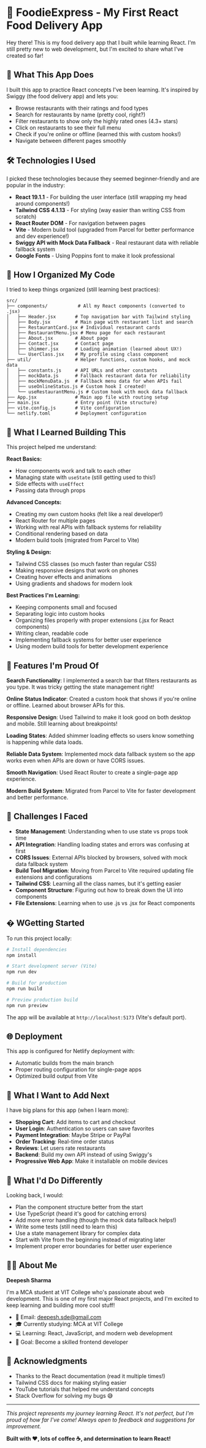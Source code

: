 # 🍕 FoodieExpress - My First React Food Delivery App

Hey there! This is my food delivery app that I built while learning React. I'm still pretty new to web development, but I'm excited to share what I've created so far!

## 🎯 What This App Does

I built this app to practice React concepts I've been learning. It's inspired by Swiggy (the food delivery app) and lets you:

- Browse restaurants with their ratings and food types
- Search for restaurants by name (pretty cool, right?)
- Filter restaurants to show only the highly rated ones (4.3+ stars)
- Click on restaurants to see their full menu
- Check if you're online or offline (learned this with custom hooks!)
- Navigate between different pages smoothly

## 🛠️ Technologies I Used

I picked these technologies because they seemed beginner-friendly and are popular in the industry:

- **React 19.1.1** - For building the user interface (still wrapping my head around components!)
- **Tailwind CSS 4.1.13** - For styling (way easier than writing CSS from scratch)
- **React Router DOM** - For navigation between pages
- **Vite** - Modern build tool (upgraded from Parcel for better performance and dev experience!)
- **Swiggy API with Mock Data Fallback** - Real restaurant data with reliable fallback system
- **Google Fonts** - Using Poppins font to make it look professional

## 📂 How I Organized My Code

I tried to keep things organized (still learning best practices):

```
src/
├── components/           # All my React components (converted to .jsx)
│   ├── Header.jsx       # Top navigation bar with Tailwind styling
│   ├── Body.jsx         # Main page with restaurant list and search
│   ├── RestaurantCard.jsx # Individual restaurant cards
│   ├── RestaurantMenu.jsx # Menu page for each restaurant
│   ├── About.jsx        # About page
│   ├── Contact.jsx      # Contact page
│   ├── shimmer.jsx      # Loading animation (learned about UX!)
│   └── UserClass.jsx    # My profile using class component
├── util/                # Helper functions, custom hooks, and mock data
│   ├── constants.js     # API URLs and other constants
│   ├── mockData.js      # Fallback restaurant data for reliability
│   ├── mockMenuData.js  # Fallback menu data for when APIs fail
│   ├── useOnlineStatus.js # Custom hook I created!
│   └── useRestaurantMenu.js # Custom hook with mock data fallback
├── App.jsx              # Main app file with routing setup
├── main.jsx             # Entry point (Vite structure)
├── vite.config.js       # Vite configuration
└── netlify.toml         # Deployment configuration
```

## 🧠 What I Learned Building This

This project helped me understand:

**React Basics:**
- How components work and talk to each other
- Managing state with `useState` (still getting used to this!)
- Side effects with `useEffect` 
- Passing data through props

**Advanced Concepts:**
- Creating my own custom hooks (felt like a real developer!)
- React Router for multiple pages
- Working with real APIs with fallback systems for reliability
- Conditional rendering based on data
- Modern build tools (migrated from Parcel to Vite)

**Styling & Design:**
- Tailwind CSS classes (so much faster than regular CSS)
- Making responsive designs that work on phones
- Creating hover effects and animations
- Using gradients and shadows for modern look

**Best Practices I'm Learning:**
- Keeping components small and focused
- Separating logic into custom hooks
- Organizing files properly with proper extensions (.jsx for React components)
- Writing clean, readable code
- Implementing fallback systems for better user experience
- Using modern build tools for better development experience

## 🎨 Features I'm Proud Of

**Search Functionality**: I implemented a search bar that filters restaurants as you type. It was tricky getting the state management right!

**Online Status Indicator**: Created a custom hook that shows if you're online or offline. Learned about browser APIs for this.

**Responsive Design**: Used Tailwind to make it look good on both desktop and mobile. Still learning about breakpoints!

**Loading States**: Added shimmer loading effects so users know something is happening while data loads.

**Reliable Data System**: Implemented mock data fallback system so the app works even when APIs are down or have CORS issues.

**Smooth Navigation**: Used React Router to create a single-page app experience.

**Modern Build System**: Migrated from Parcel to Vite for faster development and better performance.

## 🚧 Challenges I Faced

- **State Management**: Understanding when to use state vs props took time
- **API Integration**: Handling loading states and errors was confusing at first
- **CORS Issues**: External APIs blocked by browsers, solved with mock data fallback system
- **Build Tool Migration**: Moving from Parcel to Vite required updating file extensions and configurations
- **Tailwind CSS**: Learning all the class names, but it's getting easier
- **Component Structure**: Figuring out how to break down the UI into components
- **File Extensions**: Learning when to use .js vs .jsx for React components

## � WGetting Started

To run this project locally:

```bash
# Install dependencies
npm install

# Start development server (Vite)
npm run dev

# Build for production
npm run build

# Preview production build
npm run preview
```

The app will be available at `http://localhost:5173` (Vite's default port).

## 🌐 Deployment

This app is configured for Netlify deployment with:
- Automatic builds from the main branch
- Proper routing configuration for single-page apps
- Optimized build output from Vite

## 🔮 What I Want to Add Next

I have big plans for this app (when I learn more):

- **Shopping Cart**: Add items to cart and checkout
- **User Login**: Authentication so users can save favorites
- **Payment Integration**: Maybe Stripe or PayPal
- **Order Tracking**: Real-time order status
- **Reviews**: Let users rate restaurants
- **Backend**: Build my own API instead of using Swiggy's
- **Progressive Web App**: Make it installable on mobile devices

## 🤔 What I'd Do Differently

Looking back, I would:
- Plan the component structure better from the start
- Use TypeScript (heard it's good for catching errors)
- Add more error handling (though the mock data fallback helps!)
- Write some tests (still need to learn this)
- Use a state management library for complex data
- Start with Vite from the beginning instead of migrating later
- Implement proper error boundaries for better user experience

## 👨‍💻 About Me

**Deepesh Sharma**

I'm a MCA student at VIT College who's passionate about web development. This is one of my first major React projects, and I'm excited to keep learning and building more cool stuff!

- 📧 Email: deepesh.sde@gmail.com
- 🎓 Currently studying: MCA at VIT College
- 💻 Learning: React, JavaScript, and modern web development
- 🎯 Goal: Become a skilled frontend developer

## 🙏 Acknowledgments

- Thanks to the React documentation (read it multiple times!)
- Tailwind CSS docs for making styling easier
- YouTube tutorials that helped me understand concepts
- Stack Overflow for solving my bugs 😅

---

*This project represents my journey learning React. It's not perfect, but I'm proud of how far I've come! Always open to feedback and suggestions for improvement.*

**Built with ❤️, lots of coffee ☕, and determination to learn React!**